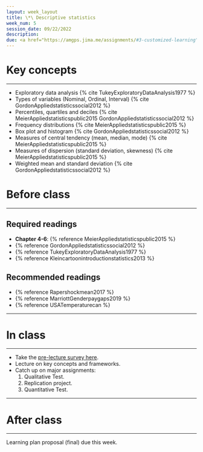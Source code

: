 ```yaml
---
layout: week_layout
title: \*\ Descriptive statistics
week_num: 5
session_date: 09/22/2022
description:
due: <a href="https://amgps.jima.me/assignments/#3-customized-learning">Learning plan proposal (final; 5 pts)</a>
---
```


# Key concepts
---

  -  Exploratory data analysis {% cite TukeyExploratoryDataAnalysis1977 %}
  -  Types of variables (Nominal, Ordinal, Interval) {% cite GordonAppliedstatisticssocial2012 %}
  -  Percentiles, quartiles and deciles {% cite MeierAppliedstatisticspublic2015 GordonAppliedstatisticssocial2012 %}
  -  Frequency distributions {% cite MeierAppliedstatisticspublic2015 %}
  -  Box plot and histogram {% cite GordonAppliedstatisticssocial2012 %}
  -  Measures of central tendency (mean, median, mode) {% cite MeierAppliedstatisticspublic2015 %}
  -  Measures of dispersion (standard deviation, skewness) {% cite MeierAppliedstatisticspublic2015 %}
  -  Weighted mean and standard deviation {% cite GordonAppliedstatisticssocial2012 %}
  
# Before class
---

## Required readings

- **Chapter 4-6**: {% reference MeierAppliedstatisticspublic2015 %}
- {% reference GordonAppliedstatisticssocial2012 %}
- {% reference TukeyExploratoryDataAnalysis1977 %}
- {% reference Kleincartoonintroductionstatistics2013 %}

<!-- {% bibliography --cited %} -->

## Recommended readings

- {% reference Rapershockmean2017 %}
- {% reference MarriottGenderpaygaps2019 %}
- {% reference USATemperaturecan %}


---
# In class
---

- Take the [pre-lecture survey here](https://PollEv.com/surveys/i9TFIgt0nwkvmxuLePNwf/respond).
- Lecture on key concepts and frameworks.
- Catch up on major assignments:
  1. Qualitative Test.
  2. Replication project.
  3. Quantitative Test.

---
# After class
---

Learning plan proposal (final) due this week.
